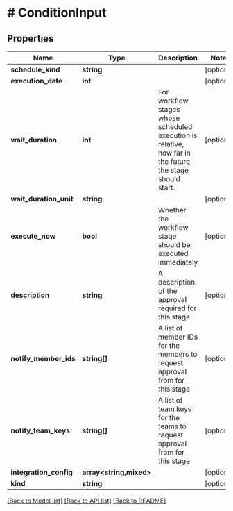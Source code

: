 # # ConditionInput

## Properties

Name | Type | Description | Notes
------------ | ------------- | ------------- | -------------
**schedule_kind** | **string** |  | [optional]
**execution_date** | **int** |  | [optional]
**wait_duration** | **int** | For workflow stages whose scheduled execution is relative, how far in the future the stage should start. | [optional]
**wait_duration_unit** | **string** |  | [optional]
**execute_now** | **bool** | Whether the workflow stage should be executed immediately | [optional]
**description** | **string** | A description of the approval required for this stage | [optional]
**notify_member_ids** | **string[]** | A list of member IDs for the members to request approval from for this stage | [optional]
**notify_team_keys** | **string[]** | A list of team keys for the teams to request approval from for this stage | [optional]
**integration_config** | **array<string,mixed>** |  | [optional]
**kind** | **string** |  | [optional]

[[Back to Model list]](../../README.md#models) [[Back to API list]](../../README.md#endpoints) [[Back to README]](../../README.md)
